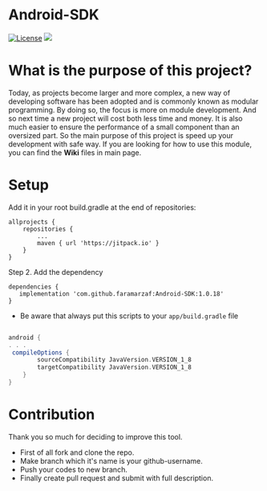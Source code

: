 # Android-SDK  

[![License](https://img.shields.io/badge/License-Apache%202.0-blue.svg)](https://opensource.org/licenses/Apache-2.0)
[![](https://jitpack.io/v/faramarzaf/Android-SDK.svg)](https://jitpack.io/#faramarzaf/Android-SDK)

# What is the purpose of this project?
Today, as projects become larger and more complex, a new way of developing software has been adopted and is commonly known as modular programming. By doing so, the focus is more on module development. And so next time a new project will cost both less time and money. It is also much easier to ensure the performance of a small component than an oversized part. So the main purpose of this project is speed up your development with safe way. If you are looking for how to use this module, you can find the **Wiki** files in main page.


# Setup
Add it in your root build.gradle at the end of repositories:

	allprojects {
		repositories {
			...
			maven { url 'https://jitpack.io' }
		}
	}
  

Step 2. Add the dependency

	dependencies {
	   implementation 'com.github.faramarzaf:Android-SDK:1.0.18'
	}





* Be aware that always put this scripts to your `app/build.gradle`  file


```gradle

android {
. . . 
 compileOptions {
        sourceCompatibility JavaVersion.VERSION_1_8
        targetCompatibility JavaVersion.VERSION_1_8
    }
}


```
# Contribution  
Thank you so much for deciding to improve this tool.
- First of all fork and clone the repo.
- Make branch which it's name is your github-username.
- Push your codes to new branch.
- Finally create pull request and submit with full description.  
